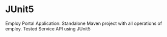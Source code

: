 # JUnit5
Employ Portal Application: Standalone Maven project with all operations of employ. Tested Service API using JUnit5